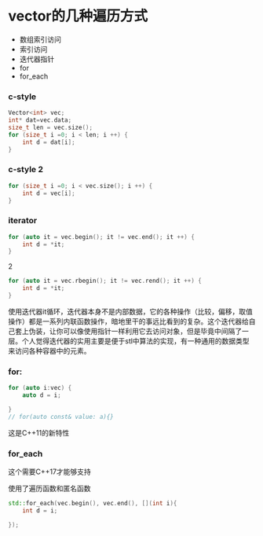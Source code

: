 # vector的几种遍历方式

- 数组索引访问
- 索引访问
- 迭代器指针
- for
- for_each

### c-style

```cpp
Vector<int> vec;
int* dat=vec.data;
size_t len = vec.size();
for (size_t i =0; i < len; i ++) {
    int d = dat[i];
}
```

### c-style 2

```cpp
for (size_t i =0; i < vec.size(); i ++) {
    int d = vec[i];
}
```

### iterator
```cpp
for (auto it = vec.begin(); it != vec.end(); it ++) {
	int d = *it;
}
```

2
```cpp
for (auto it = vec.rbegin(); it != vec.rend(); it ++) {
	int d = *it;
}
```


使用迭代器it循环，迭代器本身不是内部数据，它的各种操作（比较，偏移，取值操作）都是一系列内联函数操作，暗地里干的事远比看到的复杂。这个迭代器给自己套上伪装，让你可以像使用指针一样利用它去访问对象，但是毕竟中间隔了一层。个人觉得迭代器的实用主要是便于stl中算法的实现，有一种通用的数据类型来访问各种容器中的元素。

### for:

```cpp
for (auto i:vec) {
    auto d = i;

}
// for(auto const& value: a){}
```

这是C++11的新特性

### for_each

这个需要C++17才能够支持

使用了遍历函数和匿名函数
```cpp
std::for_each(vec.begin(), vec.end(), [](int i){
    int d = i;

});
```